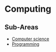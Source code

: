 # Computing

## Sub-Areas

- [Computer science](./Computer_science.md)
- [Programming](./Programming.md)
